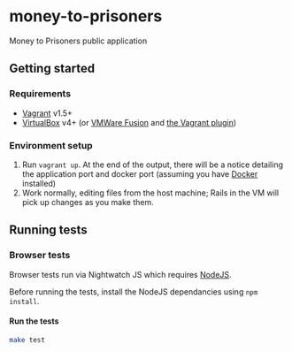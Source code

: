 # money-to-prisoners
Money to Prisoners public application

## Getting started

### Requirements

- [Vagrant](https://www.vagrantup.com/) v1.5+
- [VirtualBox](https://www.virtualbox.org) v4+ (or [VMWare
  Fusion](http://www.vmware.com/products/fusion/) and [the Vagrant
  plugin](https://www.vagrantup.com/vmware))

### Environment setup

1. Run `vagrant up`. At the end of the output, there will be a notice
   detailing the application port and docker port (assuming you have
   [Docker](https://www.docker.com/) installed)
2. Work normally, editing files from the host machine; Rails in the VM
   will pick up changes as you make them.

## Running tests

### Browser tests

Browser tests run via Nightwatch JS which requires [NodeJS](https://nodejs.org).

Before running the tests, install the NodeJS dependancies using `npm install`.

#### Run the tests

```bash
make test
```
